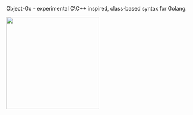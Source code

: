 Object-Go - experimental C\C++ inspired, class-based syntax for Golang.

<img src="https://github.com/AmorBielyi/gotoclass/blob/master/assets/logo.png" width="250"/>

